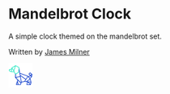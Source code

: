 # Mandelbrot Clock

A simple clock themed on the mandelbrot set.

Written by [James Milner](https://www.github.com/jameslmilner)

![](app.png)
